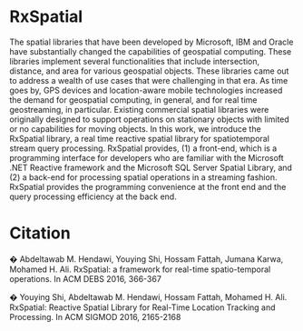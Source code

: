 # RxSpatial
The spatial libraries that have been developed by Microsoft, IBM and Oracle have substantially changed the capabilities of geospatial computing. These libraries implement several functionalities that include intersection, distance, and area for various geospatial objects. These libraries came out to address a wealth of use cases that were challenging in that era. As time goes by, GPS devices and location-aware mobile technologies increased the demand for geospatial computing, in general, and for real time geostreaming, in particular. Existing commercial spatial libraries were originally designed to support operations on stationary objects with limited or no capabilities for moving objects. In this work, we introduce the RxSpatial library, a real time reactive spatial library for spatiotemporal stream query processing. RxSpatial provides, (1) a front-end, which is a programming interface for developers who are familiar with the Microsoft .NET Reactive framework and the Microsoft SQL Server Spatial Library, and (2) a back-end for processing spatial operations in a streaming fashion. RxSpatial provides the programming convenience at the front end and the query processing efficiency at the back end.
# Citation
�         Abdeltawab M. Hendawi, Youying Shi, Hossam Fattah, Jumana Karwa, Mohamed H. Ali. RxSpatial: a framework for real-time spatio-temporal operations. In ACM DEBS 2016, 366-367

�         Youying Shi, Abdeltawab M. Hendawi, Hossam Fattah, Mohamed H. Ali. RxSpatial: Reactive Spatial Library for Real-Time Location Tracking and Processing. In ACM SIGMOD 2016, 2165-2168
